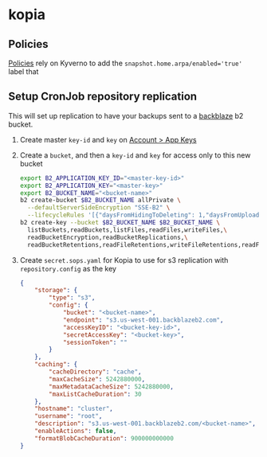 # kopia

## Policies

[Policies](policies/) rely on Kyverno to add the `snapshot.home.arpa/enabled='true'` label that

## Setup CronJob repository replication

This will set up replication to have your backups sent to a [backblaze](https://www.backblaze.com/) b2 bucket.

1. Create master `key-id` and `key` on [Account > App Keys](https://secure.backblaze.com/app_keys.htm)

2. Create a `bucket`, and then a `key-id` and `key` for access only to this new bucket

    ```sh
    export B2_APPLICATION_KEY_ID="<master-key-id>"
    export B2_APPLICATION_KEY="<master-key>"
    export B2_BUCKET_NAME="<bucket-name>"
    b2 create-bucket $B2_BUCKET_NAME allPrivate \
      --defaultServerSideEncryption "SSE-B2" \
      --lifecycleRules '[{"daysFromHidingToDeleting": 1,"daysFromUploadingToHiding": null,"fileNamePrefix": ""}]'
    b2 create-key --bucket $B2_BUCKET_NAME $B2_BUCKET_NAME \
      listBuckets,readBuckets,listFiles,readFiles,writeFiles,\
      readBucketEncryption,readBucketReplications,\
      readBucketRetentions,readFileRetentions,writeFileRetentions,readFileLegalHolds
    ```

3. Create `secret.sops.yaml` for Kopia to use for s3 replication with `repository.config` as the key

    ```json
    {
        "storage": {
            "type": "s3",
            "config": {
                "bucket": "<bucket-name>",
                "endpoint": "s3.us-west-001.backblazeb2.com",
                "accessKeyID": "<bucket-key-id>",
                "secretAccessKey": "<bucket-key>",
                "sessionToken": ""
            }
        },
        "caching": {
            "cacheDirectory": "cache",
            "maxCacheSize": 5242880000,
            "maxMetadataCacheSize": 5242880000,
            "maxListCacheDuration": 30
        },
        "hostname": "cluster",
        "username": "root",
        "description": "s3.us-west-001.backblazeb2.com/<bucket-name>",
        "enableActions": false,
        "formatBlobCacheDuration": 900000000000
    }
    ```
